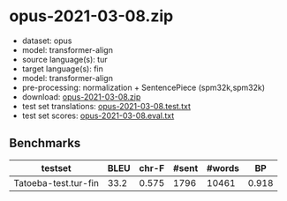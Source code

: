 # opus-2021-03-08.zip

* dataset: opus
* model: transformer-align
* source language(s): tur
* target language(s): fin
* model: transformer-align
* pre-processing: normalization + SentencePiece (spm32k,spm32k)
* download: [opus-2021-03-08.zip](https://object.pouta.csc.fi/Tatoeba-MT-models/tur-fin/opus-2021-03-08.zip)
* test set translations: [opus-2021-03-08.test.txt](https://object.pouta.csc.fi/Tatoeba-MT-models/tur-fin/opus-2021-03-08.test.txt)
* test set scores: [opus-2021-03-08.eval.txt](https://object.pouta.csc.fi/Tatoeba-MT-models/tur-fin/opus-2021-03-08.eval.txt)

## Benchmarks

| testset | BLEU  | chr-F | #sent | #words | BP |
|---------|-------|-------|-------|--------|----|
| Tatoeba-test.tur-fin 	| 33.2 	| 0.575 	| 1796 	| 10461 	| 0.918 |

